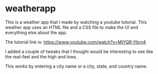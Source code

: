 # weatherapp
This is a weather app that I made by watching a youtube tutorial. This weather app uses an HTML file and a CSS file to make the UI and everything else about the app. 

The tutorial link is: https://www.youtube.com/watch?v=MIYQR-Ybrn4

I added a couple of tweaks that I thought would be interesting to see like the real-feel and the high and lows.

This works by entering a city name or a city, state, and country name.
